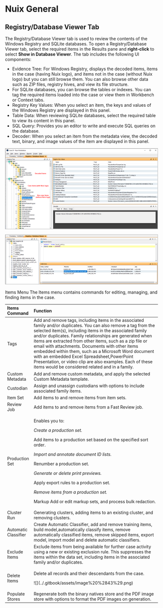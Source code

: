 # Nuix General

## Registry/Database Viewer Tab

The Registry/Database Viewer tab is used to review the contents of the Windows Registry and SQLite databases. To open a Registry/Database Viewer tab, select the required items in the Results pane and **right-click** to select **Show in Database Viewer**. The tab includes the following UI components:

* Evidence Tree: For Windows Registry, displays the decoded items, items in the case \(having Nuix logo\), and items not in the case \(without Nuix logo\) but you can still browse them. You can also browse other data such as ZIP files, registry hives, and view its file structure.
* For SQLite databases, you can browse the tables or indexes. You can tag the required items loaded into the case or view them in Workbench or Context tabs.
* Registry Key Values: When you select an item, the keys and values of the Windows Registry are displayed in this panel.
* Table Data: When reviewing SQLite databases, select the required table to view its content in this panel.
* SQL Query: Provides you an editor to write and execute SQL queries on the database.
* Decoder: When you select an item from the metadata view, the decoded text, binary, and image values of the item are displayed in this panel.

![Viewing Registry](../.gitbook/assets/image%20%2837%29.png)

![Viewing SQLite Database](../.gitbook/assets/image%20%2838%29.png)

Items Menu The Items menu contains commands for editing, managing, and finding items in the case.

<table>
  <thead>
    <tr>
      <th style="text-align:left">Items Command</th>
      <th style="text-align:left">Function</th>
    </tr>
  </thead>
  <tbody>
    <tr>
      <td style="text-align:left">Tags</td>
      <td style="text-align:left">Add and remove tags, including items in the associated family and/or duplicates.
        You can also remove a tag from the selected item(s), including items in
        the associated family and/or duplicates. Family relationships are generated
        when items are extracted from other items, such as a zip file or email
        with attachments. Documents with other items embedded within them, such
        as a Microsoft Word document with an embedded Excel Spreadsheet,PowerPoint
        Presentation, or video clip are also examples. Each of these items would
        be considered related and in a family.</td>
    </tr>
    <tr>
      <td style="text-align:left">Custom Metadata</td>
      <td style="text-align:left">Add and remove custom metadata, and apply the selected Custom Metadata
        template.</td>
    </tr>
    <tr>
      <td style="text-align:left">Custodian</td>
      <td style="text-align:left">Assign and unassign custodians with options to include associated family
        items.</td>
    </tr>
    <tr>
      <td style="text-align:left">Item Set</td>
      <td style="text-align:left">Add items to and remove items from item sets.</td>
    </tr>
    <tr>
      <td style="text-align:left">Review Job</td>
      <td style="text-align:left">Add items to and remove items from a Fast Review job.</td>
    </tr>
    <tr>
      <td style="text-align:left">Production Set</td>
      <td style="text-align:left">
        <p>Enables you to: <em> </em>
        </p>
        <p><em>Create a production set. </em> 
        </p>
        <p>Add items to a production set based on the specified sort order. <em> </em>
        </p>
        <p><em>Import and annotate document ID lists. </em> 
        </p>
        <p>Renumber a production set. <em> </em>
        </p>
        <p><em>Generate or delete print previews. </em> 
        </p>
        <p>Apply export rules to a production set. <em> </em>
        </p>
        <p><em>Remove items from a production set. </em> 
        </p>
        <p>Markup Add or edit markup sets, and process bulk redaction.</p>
      </td>
    </tr>
    <tr>
      <td style="text-align:left">Cluster Run</td>
      <td style="text-align:left">Generating clusters, adding items to an existing cluster, and removing
        clusters.</td>
    </tr>
    <tr>
      <td style="text-align:left">Automatic Classifier</td>
      <td style="text-align:left">Create Automatic Classifier, add and remove training items, build model,automatically
        classify items, remove automatically classified items, remove skipped items,
        export model, import model and delete automatic classifiers.</td>
    </tr>
    <tr>
      <td style="text-align:left">Exclude Items</td>
      <td style="text-align:left">Exclude items from being available for further case activity using a new
        or existing exclusion rule. This suppresses the items within the data set,
        including items in the associated family and/or duplicates.</td>
    </tr>
    <tr>
      <td style="text-align:left">Delete Items</td>
      <td style="text-align:left">
        <p>
        Delete all records and their descendants from the case.
        </p>
        <p>![](../.gitbook/assets/image%20%2843%29.png)
        </p>
      </td>
    </tr>
    <tr>
      <td style="text-align:left">Populate Stores</td>
      <td style="text-align:left">Regenerate both the binary natives store and the PDF image store with
        options to format the PDF images on generation.</td>
    </tr>
  </tbody>
</table>



